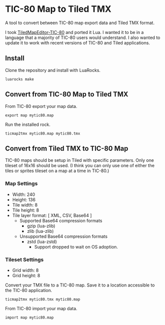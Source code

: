 # TIC-80 Map to Tiled TMX

A tool to convert between TIC-80 map export data and Tiled TMX format.

I took [TiledMapEditor-TIC-80](https://github.com/AlRado/TiledMapEditor-TIC-80)
and ported it Lua. I wanted it to be in a language that a majority of
TIC-80 users would understand. I also wanted to update it to work with
recent versions of TIC-80 and Tiled applications.

## Install

Clone the repository and install with LuaRocks.

    luarocks make

## Convert from TIC-80 Map to Tiled TMX

From TIC-80 export your map data.

    export map mytic80.map

Run the installed rock.

    ticmap2tmx mytic80.map mytic80.tmx

## Convert from Tiled TMX to TIC-80 Map

TIC-80 maps should be setup in Tiled with specific parameters. Only one tileset
of 16x16 should be used. (I think you can only use one of either the tiles or
sprites tileset on a map at a time in TIC-80.)

### Map Settings

- Width: 240
- Height: 136
- Tile width: 8
- Tile height: 8
- Tile layer format: [ XML, CSV, Base64 ]
  - Supported Base64 compression formats
    - gzip (lua-zlib)
    - zlib (lua-zlib)
  - Unsupported Base64 compression formats
    - zstd (lua-zstd)
      - Support dropped to wait on OS adoption.

### Tileset Settings

- Grid width: 8
- Grid height: 8

Convert your TMX file to a TIC-80 map. Save it to a location accessible to the
TIC-80 application.

    ticmap2tmx mytic80.tmx mytic80.map

From TIC-80 import your map data.

    import map mytic80.map
